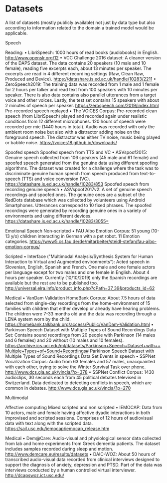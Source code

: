 # Datasets
A list of datasets (mostly publicly available) not just by data type but also according to information related to the domain a trained model would be applicable.


Speech

Reading:
  •	LibriSpeech: 1000 hours of read books (audiobooks) in English. http://www.openslr.org/12
  •	VCC Challenge 2016 dataset: A cleaner version of the DAPS dataset. The data contains 20 speakers (10 male and 10 female), reading five excerpts each, about 13 minutes per speaker. The excerpts are read in 4 different recording settings (Raw, Clean Raw, Produced and Device). https://datashare.is.ed.ac.uk/handle/10283/2211
  •	ZeroSpeech2019: The training data was recorded from 1 male and 1 female for 2 hours per talker and read text from 100 speakers with 10 minutes per speaker. There is also data contains also parallel utterances from a target voice and other voices. Lastly, the test set contains 15 speakers with about 2 minutes of speech per speaker. 
https://zerospeech.com/2019/index.html
Pre-recorded speech replayed
  •	The VOiCES Corpus: Pre-recorded clean speech (from LibriSpeech) played and recorded again under realistic conditions from 12 different microphones. 120 hours of speech were recorded per mic (1440 hours in total). Audio was recorded with only the ambient room noise but also with a distractor adding noise on the foreground speech. The distractor was either TV noise, music being played or babble noise. https://voices18.github.io/downloads/ 

Spoofed speech
Spoofed speech from TTS and VC
  •	ASVspoof2015: Genuine speech collected from 106 speakers (45 male and 61 female) and spoofed speech generated from the genuine data using different spoofing algorithms. The dataset was created for a challenge where the task was to discriminate genuine human speech from speech produced from text-to-speech (TTS) and voice conversion (VC). https://datashare.is.ed.ac.uk/handle/10283/853
Spoofed speech from recording genuine speech
  •	ASVspoof2017v2: A set of genuine speech recordings and spoofed ones. The genuine ones are a subset of the RedDots database which was collected by volunteers using Android Smartphones. Utterances correspond to 10 fixed phrases. The spoofed recordings were generated by recording genuine ones in a variety of environments and using different devices. https://datashare.is.ed.ac.uk/handle/10283/3055=

Emotional Speech
Non-scripted
  •	FAU Aibo Emotion Corpus: 51 young (10-13 y/o) children interacting in German with a pet robot. 11 Emotion categories. https://www5.cs.fau.de/de/mitarbeiter/steidl-stefan/fau-aibo-emotion-corpus/

Scripted
  •	Interface ("Multimodal Analysis/Synthesis System for Human Interaction to Virtual and Augmented environments"): Acted speech in Slovenian, English, Spanish and French. One male and one female actors per language except for two males and one female in English. About 4 hours per speaker. Currently (10/10/2019) only the Spanish recordings are available but the rest are to be published too. http://universal.elra.info/product_info.php?cPath=37_39&products_id=62

Medical
  •	VanDam Validation HomeBank Corpus: About 7.5 hours of data selected from single-day recordings from the home-environment of 15 families with children that either develop or already have hearing problems. The children were 7-33 months old and the data was recording through a LENA system worn by the child. https://homebank.talkbank.org/access/Public/VanDam-Validation.html
  •	Parkinson Speech Dataset with Multiple Types of Sound Recordings Data Set: Contains sound recordings from 20 people with Parkinson (14 males and 6 females) and 20 without (10 males and 10 females). https://archive.ics.uci.edu/ml/datasets/Parkinson+Speech+Dataset+with++Multiple+Types+of+Sound+Recordings#
Parkinson Speech Dataset with Multiple Types of Sound Recordings Data Set
Events in speech
  •	SSPNet Vocalization Corpus: Audio from 63 females and 57 males, unacquainted with each other, trying to solve the Winter Survival Task over phone. http://www.dcs.gla.ac.uk/vincia/?p=378
  •	SSPNet Conflict Corpus: 1430 audioclips, 30 seconds each from 45 political debates televised in Switzerland. Data dedicated to detecting conflicts in speech, which are common in debates.
http://www.dcs.gla.ac.uk/vincia/?p=270


Multimodal

Affective computing
Mixed scripted and non scripted
  •	IEMOCAP: Data from 10 actors, male and female having affective dyadic interactions in both improvised and scripted sessions. Comprises of 12 hours of audiovisual data with text along with the scripted data. https://sail.usc.edu/iemocap/iemocap_release.htm

Medical
  •	Dem@Care: Audio-visual and physiological sensor data collected from lab and home experiments from Greek dementia patients. The dataset includes samples recorded during sleep and motion. http://www.demcare.eu/results/datasets
  •	DAIC-WOZ: About 50 hours of transcribed audio-visual data recorded from clinical interviews designed to support the diagnosis of anxiety, depression and PTSD. Part of the data was interviews conducted by a human controlled virtual interviewer. 
http://dcapswoz.ict.usc.edu/



